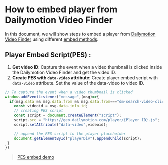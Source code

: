 # How to embed player from Dailymotion Video Finder 

In this document, we will show steps to embed a player from [Dailymotion Video Finder](https://dmvs-apac.github.io/dm-video-finder-pro-doc/) using different [embed methods](https://developers.dailymotion.com/guides/getting-started-with-web-sdk/#embed-methods).

## Player Embed Script(PES) :

1. **Get video ID**: Capture the event when a video thumbnail is clicked inside the Dailymotion Video Finder and get the video ID.
2. **Create PES with `data-video` attribute**: Create player embed script with `data-video` attribute. Set the value of the data-video to video ID.

```js
// To capture the event when a video thumbnail is clicked
window.addEventListener("message",(msg)=>{
  if(msg.data && msg.data.from && msg.data.from==="dm-search-video-click"){
    const videoid = msg.data.info.id;
    // creating PES script
    const script = document.createElement("script");
    script.src = "https://geo.dailymotion.com/player/{Player ID}.js";
    script.setAttribute("data-video",videoid);

    // append the PES script to the player placeholder
    document.getElementById("playerDiv").appendChild(script);
 }
})
```
> [PES embed demo](https://dmvs-apac.github.io/dm-video-finder-pro-doc/pes_embed.html)
